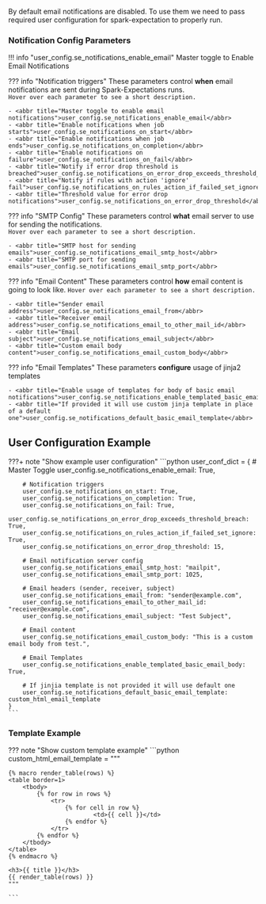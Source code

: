 By default email notifications are disabled. To use them we need to pass required user configuration for spark-expectation to properly run.


### Notification Config Parameters


!!! info "user_config.se_notifications_enable_email"
    Master toggle to Enable Email Notifications


??? info "Notification triggers"
    These parameters control **when** email notifications are sent during Spark-Expectations runs.  
    `Hover over each parameter to see a short description.`
       
    - <abbr title="Master toggle to enable email notifications">user_config.se_notifications_enable_email</abbr>
    - <abbr title="Enable notifications when job starts">user_config.se_notifications_on_start</abbr>
    - <abbr title="Enable notifications when job ends">user_config.se_notifications_on_completion</abbr>
    - <abbr title="Enable notifications on failure">user_config.se_notifications_on_fail</abbr>
    - <abbr title="Notify if error drop threshold is breached">user_config.se_notifications_on_error_drop_exceeds_threshold_breach</abbr>
    - <abbr title="Notify if rules with action 'ignore' fail">user_config.se_notifications_on_rules_action_if_failed_set_ignore</abbr>
    - <abbr title="Threshold value for error drop notifications">user_config.se_notifications_on_error_drop_threshold</abbr>


??? info "SMTP Config"
    These parameters control **what** email server to use for sending the notifications.  
    `Hover over each parameter to see a short description.`

    - <abbr title="SMTP host for sending emails">user_config.se_notifications_email_smtp_host</abbr>
    - <abbr title="SMTP port for sending emails">user_config.se_notifications_email_smtp_port</abbr>


??? info "Email Content"
    These parameters control **how** email content is going to look like.
    `Hover over each parameter to see a short description.` 

    - <abbr title="Sender email address">user_config.se_notifications_email_from</abbr>
    - <abbr title="Receiver email address">user_config.se_notifications_email_to_other_mail_id</abbr>
    - <abbr title="Email subject">user_config.se_notifications_email_subject</abbr>
    - <abbr title="Custom email body content">user_config.se_notifications_email_custom_body</abbr>


??? info "Email Templates"
    These parameters **configure** usage of jinja2 templates 
    
    - <abbr title="Enable usage of templates for body of basic email notifications">user_config.se_notifications_enable_templated_basic_email_body</abbr>
    - <abbr title="If provided it will use custom jinja template in place of a default one">user_config.se_notifications_default_basic_email_template</abbr>


## User Configuration Example

???+ note "Show example user configuration"
    ```python
    user_conf_dict = {
        # Master Toggle
        user_config.se_notifications_enable_email: True,
        
        # Notification triggers
        user_config.se_notifications_on_start: True,
        user_config.se_notifications_on_completion: True,
        user_config.se_notifications_on_fail: True,
        user_config.se_notifications_on_error_drop_exceeds_threshold_breach: True,
        user_config.se_notifications_on_rules_action_if_failed_set_ignore: True,
        user_config.se_notifications_on_error_drop_threshold: 15,
        
        # Email notification server config
        user_config.se_notifications_email_smtp_host: "mailpit",
        user_config.se_notifications_email_smtp_port: 1025,
        
        # Email headers (sender, receiver, subject)
        user_config.se_notifications_email_from: "sender@example.com",
        user_config.se_notifications_email_to_other_mail_id: "receiver@example.com",
        user_config.se_notifications_email_subject: "Test Subject",
        
        # Email content
        user_config.se_notifications_email_custom_body: "This is a custom email body from test.",

        # Email Templates
        user_config.se_notifications_enable_templated_basic_email_body: True,

        # If jinjia template is not provided it will use default one
        user_config.se_notifications_default_basic_email_template: custom_html_email_template
    }
    ```
### Template Example

??? note "Show custom template example"
    ```python
    custom_html_email_template = """
    <style>
        table {
            border-collapse: collapse;
            width: 60%;
            font-family: Arial, sans-serif;
            border: 2px solid black;
        }
        td {
            border: 1px solid black;
            text-align: left;
            padding: 4px;
            background-color: #00ff1a;
        }
    </style>

    {% macro render_table(rows) %}
    <table border=1>
        <tbody>
            {% for row in rows %}
                <tr>
                    {% for cell in row %}
                            <td>{{ cell }}</td>
                    {% endfor %}
                </tr>
            {% endfor %}
        </tbody>
    </table>
    {% endmacro %}

    <h3>{{ title }}</h3>
    {{ render_table(rows) }}
    """

    ```
